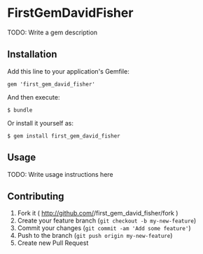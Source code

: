 # FirstGemDavidFisher

TODO: Write a gem description

## Installation

Add this line to your application's Gemfile:

    gem 'first_gem_david_fisher'

And then execute:

    $ bundle

Or install it yourself as:

    $ gem install first_gem_david_fisher

## Usage

TODO: Write usage instructions here

## Contributing

1. Fork it ( http://github.com/<my-github-username>/first_gem_david_fisher/fork )
2. Create your feature branch (`git checkout -b my-new-feature`)
3. Commit your changes (`git commit -am 'Add some feature'`)
4. Push to the branch (`git push origin my-new-feature`)
5. Create new Pull Request
